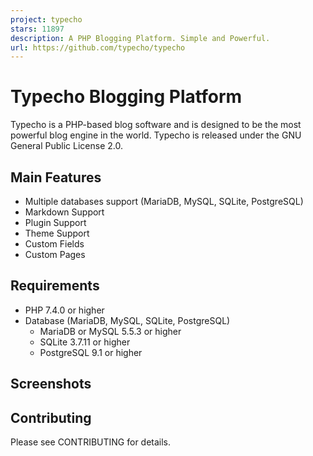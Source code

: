 ```yaml
---
project: typecho
stars: 11897
description: A PHP Blogging Platform. Simple and Powerful.
url: https://github.com/typecho/typecho
---
```


Typecho Blogging Platform
=========================

Typecho is a PHP-based blog software and is designed to be the most powerful blog engine in the world. Typecho is released under the GNU General Public License 2.0.

Main Features
-------------

-   Multiple databases support (MariaDB, MySQL, SQLite, PostgreSQL)
-   Markdown Support
-   Plugin Support
-   Theme Support
-   Custom Fields
-   Custom Pages

Requirements
------------

-   PHP 7.4.0 or higher
-   Database (MariaDB, MySQL, SQLite, PostgreSQL)
    -   MariaDB or MySQL 5.5.3 or higher
    -   SQLite 3.7.11 or higher
    -   PostgreSQL 9.1 or higher

Screenshots
-----------

Contributing
------------

Please see CONTRIBUTING for details.
